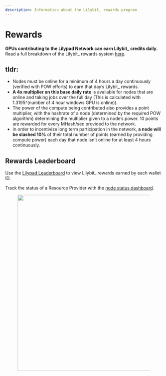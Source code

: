 ```yaml
---
description: Information about the Lilybit_ rewards program
---
```


# Rewards

**GPUs contributing to the Lilypad Network can earn Lilybit\_ credits daily.**  Read a full breakdown of the Lilybit\_ rewards system [here](https://blog.lilypadnetwork.org/incentivenet-lilybit-reward-calculations).&#x20;

## **tldr:**

* Nodes must be online for a minimum of 4 hours a day continuously (verified with POW efforts) to earn that day’s Lilybit\_ rewards.
* **A 4x multiplier on this base daily rate** is available for nodes that are online and taking jobs over the full day (This is calculated with 1.3195^(number of 4 hour windows GPU is online)).
* The power of the compute being contributed also provides a point multiplier, with the hashrate of a node (determined by the required POW algorithm) determining the multiplier given to a node’s power. 10 points are rewarded for every MHash/sec provided to the network.
* In order to incentivize long term participation in the network, **a node will be slashed 10%** of their total number of points (earned by providing compute power) each day that node isn’t online for at least 4 hours continuously.

## Rewards Leaderboard

Use the [Lilypad Leaderboard](https://info.lilypad.tech/leaderboard) to view Lilybit\_ rewards earned by each wallet ID.&#x20;

Track the status of a Resource Provider with the [node status dashboard](https://info.lilypad.tech/node-status).

<figure><img src="../.gitbook/assets/Screenshot 2024-08-20 at 1.44.49 PM.png" alt="" width="563"><figcaption></figcaption></figure>
